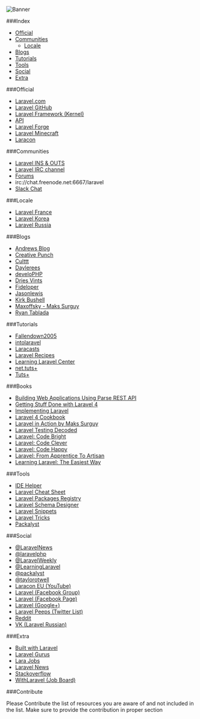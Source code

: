 ![Banner](http://i.imgur.com/k0G6tMM.png)

###Index
* [Official](#official)
* [Communities](#communities)
	* [Locale](#locale) 	
* [Blogs](#blogs)
* [Tutorials](#tutorials)
* [Tools](#tools)
* [Social](#social)
* [Extra](#extra)

###Official
* [Laravel.com](http://laravel.com/)
* [Laravel GitHub](https://github.com/laravel/laravel) 
* [Laravel Framework (Kernel)](https://github.com/laravel/framework)
* [API](http://laravel.com/api/)
* [Laravel Forge](https://forge.laravel.com)
* [Laravel Minecraft](http://minecraft.laravel.com)
* [Laracon](https://conference.laravel.com/)

###Communities
* [Laravel INS & OUTS](http://laravel.io/)
* [Laravel IRC channel](http://laravel.io/irc)
* [Forums](http://laravel.io/forum)
* irc://chat.freenode.net:6667/laravel
* [Slack Chat](https://larachat.slack.com/messages/frontporch/)

###Locale
* [Laravel France](http://laravel.fr)
* [Laravel Korea](http://laravel-korea.org/)
* [Laravel Russia](http://laravel.ru)

###Blogs
* [Andrews Blog](http://blog.kongnir.com)
* [Creative Punch](http://creative-punch.net/articles/php-articles/laravel-tutorials/)
* [Culttt](http://culttt.com)
* [Daylerees](http://daylerees.com/)
* [develoPHP](http://www.develophp.org/)
* [Dries Vints](http://driesvints.com/)
* [Fideloper](http://fideloper.com/tag/laravel)
* [Jasonlewis](http://jasonlewis.me)
* [Kirk Bushell](http://kirkbushell.me/categories/laravel/)
* [Maxoffsky - Maks Surguy](http://maxoffsky.com/category/code-blog/)
* [Ryan Tablada](http://ryantablada.com/tag/Laravel)

###Tutorials
* [Fallendown2005](https://www.youtube.com/user/fallendown2005)
* [intolaravel](http://www.intolaravel.com/)
* [Laracasts](https://laracasts.com/)
* [Laravel Recipes](http://laravel-recipes.com/)
* [Learning Laravel Center](http://www.learninglaravel.net)
* [net.tuts+](https://tutsplus.com/?s=laravel&post_type=all)
* [Tuts+](https://tutsplus.com/?s=laravel&post_type=all)

###Books
* [Building Web Applications Using Parse REST API](https://leanpub.com/building-web-applications-using-parse-rest-api)
* [Getting Stuff Done with Laravel 4](https://leanpub.com/gettingstuffdonelaravel)
* [Implementing Laravel](https://leanpub.com/implementinglaravel)
* [Laravel 4 Cookbook](https://leanpub.com/laravel4cookbook)
* [Laravel in Action by Maks Surguy](http://www.manning.com/surguy/)
* [Laravel Testing Decoded](https://leanpub.com/laravel-testing-decoded)
* [Laravel: Code Bright](https://leanpub.com/codebright)
* [Laravel: Code Clever](https://leanpub.com/codeclever)
* [Laravel: Code Happy](https://leanpub.com/codehappy)
* [Laravel: From Apprentice To Artisan](https://leanpub.com/laravel)
* [Learning Laravel: The Easiest Way](https://leanpub.com/learninglaravel)

###Tools
* [IDE Helper](https://github.com/barryvdh/laravel-ide-helper)
* [Laravel Cheat Sheet](http://cheats.laravel.com)
* [Laravel Packages Registry](http://registry.autopergamene.eu/)
* [Laravel Schema Designer](http://laravelsd.com/)
* [Laravel Snippets](http://laravelsnippets.com/)
* [Laravel Tricks](http://www.laravel-tricks.com/)
* [Packalyst](http://packalyst.com)

###Social
* [@LaravelNews](https://twitter.com/laravelnews)
* [@laravelphp](https://twitter.com/laravelphp)
* [@LaravelWeekly](https://twitter.com/LaravelWeekly)
* [@LearningLaravel](https://twitter.com/LearningLaravel)
* [@packalyst](https://twitter.com/packalyst)
* [@taylorotwell](https://twitter.com/taylorotwell)
* [Laracon EU (YouTube)](http://www.youtube.com/channel/UCb9XEo_1SDNR8Ucpbktrg5A)
* [Laravel (Facebook Group)](https://www.facebook.com/groups/LaravelCommunity)
* [Laravel (Facebook Page)](https://www.facebook.com/LaravelCommunity)
* [Laravel (Google+)](https://plus.google.com/u/0/communities/106838454910116161868)
* [Laravel Peeps (Twitter List)](https://twitter.com/jeffrey_way/laravel-peeps/members)
* [Reddit](http://www.reddit.com/r/laravel/)
* [VK (Laravel Russian)](http://vk.com/laravel_rus)

###Extra
* [Built with Laravel](http://builtwithlaravel.com)
* [Laravel Gurus](http://laravelgurus.com)
* [Lara Jobs](https://larajobs.com)
* [Laravel News](http://laravel-news.com)
* [Stackoverflow](http://stackoverflow.com/questions/tagged/laravel)
* [WithLaravel (Job Board)](http://withlaravel.com)

###Contribute

Please Contribute the list of resources you are aware of and not included in the list. Make sure to provide the contribution in proper section
